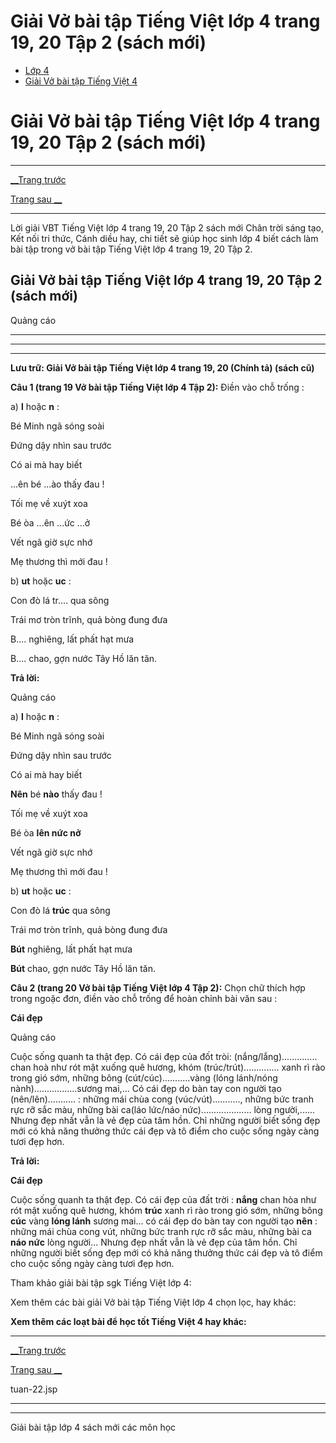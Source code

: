 # Giải Vở bài tập Tiếng Việt lớp 4 trang 19, 20 Tập 2 (sách mới)

  * [Lớp 4](https://vietjack.com/series/lop-4.jsp)
  * [Giải Vở bài tập Tiếng Việt 4](https://vietjack.com/giai-vo-bai-tap-tieng-viet-4/index.jsp)



# Giải Vở bài tập Tiếng Việt lớp 4 trang 19, 20 Tập 2 (sách mới)

* * *

[__Trang trước](https://vietjack.com/giai-vo-bai-tap-tieng-viet-4/tuan-22.jsp)

[Trang sau __](https://vietjack.com/giai-vo-bai-tap-tieng-viet-4/tuan-22.jsp)

* * *

Lời giải VBT Tiếng Việt lớp 4 trang 19, 20 Tập 2 sách mới Chân trời sáng tạo, Kết nối tri thức, Cánh diều hay, chi tiết sẽ giúp học sinh lớp 4 biết cách làm bài tập trong vở bài tập Tiếng Việt lớp 4 trang 19, 20 Tập 2.

## Giải Vở bài tập Tiếng Việt lớp 4 trang 19, 20 Tập 2 (sách mới)

Quảng cáo

* * *

* * *

* * *

**Lưu trữ: Giải Vở bài tập Tiếng Việt lớp 4 trang 19, 20 (Chính tả) (sách cũ)**

**Câu 1 (trang 19 Vở bài tập Tiếng Việt lớp 4 Tập 2):** Điền vào chỗ trống :

a) **l** hoặc **n** :

Bé Minh ngã sóng soài

Đứng dậy nhìn sau trước

Có ai mà hay biết

...ên bé ...ào thấy đau !

Tối mẹ về xuýt xoa

Bé òa ...ên ...ức ...ở

Vết ngã giờ sực nhớ

Mẹ thương thì mới đau ! 

b) **ut** hoặc **uc** :

Con đò lá tr.... qua sông

Trái mơ tròn trĩnh, quả bòng đung đưa

B.... nghiêng, lất phất hạt mưa

B.... chao, gợn nước Tây Hồ lăn tăn.

**Trả lời:**

Quảng cáo

a) **l** hoặc **n** :

Bé Minh ngã sóng soài

Đứng dậy nhìn sau trước

Có ai mà hay biết

**Nên** bé **nào** thấy đau !

Tối mẹ về xuýt xoa

Bé òa **lên nức nở**

Vết ngã giờ sực nhớ

Mẹ thương thì mới đau ! 

b) **ut** hoặc **uc** :

Con đò lá **trúc** qua sông

Trái mơ tròn trĩnh, quả bòng đung đưa

**Bút** nghiêng, lất phất hạt mưa

**Bút** chao, gợn nước Tây Hồ lăn tăn.

**Câu 2 (trang 20 Vở bài tập Tiếng Việt lớp 4 Tập 2):** Chọn chữ thích hợp trong ngoặc đơn, điền vào chỗ trống để hoàn chỉnh bài văn sau :

**Cái đẹp**

Quảng cáo

Cuộc sống quanh ta thật đẹp. Có cái đẹp của đốt tròi: (nắng/lắng).............. chan hoà như rót mật xuống quê hương, khóm (trúc/trút).............. xanh rì rào trong gió sớm, những bông (cút/cúc)...........vàng (lóng lánh/nóng nành).................sương mai,... Có cái đẹp do bàn tay con người tạo (nên/lên)........... : những mái chùa cong (vúc/vút)..........., những bức tranh rực rỡ sắc màu, những bài ca(láo lức/náo nức).................... lòng người,...... Nhưng đẹp nhất vẫn là vẻ đẹp của tâm hồn. Chỉ những người biết sống đẹp mới có khả năng thưởng thức cái đẹp và tô điểm cho cuộc sống ngày càng tươi đẹp hơn.

**Trả lời:**

**Cái đẹp**

Cuộc sống quanh ta thật đẹp. Có cái đẹp của đất trời : **nắng** chan hòa như rót mật xuống quê hương, khóm **trúc** xanh rì rào trong gió sớm, những bông **cúc** vàng **lóng lánh** sương mai... có cái đẹp do bàn tay con người tạo **nên** : những mái chùa cong vút, những bức tranh rực rỡ sắc màu, những bài ca **náo nức** lòng người... Nhưng đẹp nhất vẫn là vẻ đẹp của tâm hồn. Chỉ những người biết sống đẹp mới có khả năng thưởng thức cái đẹp và tô điểm cho cuộc sống ngày càng tươi đẹp hơn.

Tham khảo giải bài tập sgk Tiếng Việt lớp 4:

Xem thêm các bài giải Vở bài tập Tiếng Việt lớp 4 chọn lọc, hay khác:

**Xem thêm các loạt bài để học tốt Tiếng Việt 4 hay khác:**

* * *

[__Trang trước](https://vietjack.com/giai-vo-bai-tap-tieng-viet-4/tuan-22.jsp)

[Trang sau __](https://vietjack.com/giai-vo-bai-tap-tieng-viet-4/tuan-22.jsp)

tuan-22.jsp

* * *

* * *

Giải bài tập lớp 4 sách mới các môn học

